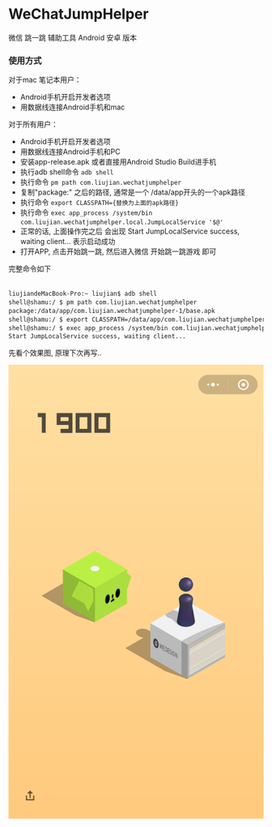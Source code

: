 # WeChatJumpHelper
微信 跳一跳 辅助工具 Android 安卓 版本

### 使用方式

对于mac 笔记本用户：
* Android手机开启开发者选项
* 用数据线连接Android手机和mac

对于所有用户：
* Android手机开启开发者选项
* 用数据线连接Android手机和PC
* 安装app-release.apk 或者直接用Android Studio Build进手机
* 执行adb shell命令 `adb shell`
* 执行命令 `pm path com.liujian.wechatjumphelper`
* 复制"package:" 之后的路径, 通常是一个 /data/app开头的一个apk路径
* 执行命令 `export CLASSPATH={替换为上面的apk路径}`
* 执行命令 `exec app_process /system/bin com.liujian.wechatjumphelper.local.JumpLocalService '$@'`
* 正常的话, 上面操作完之后 会出现 Start JumpLocalService success, waiting client... 表示启动成功
* 打开APP, 点击开始跳一跳, 然后进入微信 开始跳一跳游戏 即可


完整命令如下
```html

liujiandeMacBook-Pro:~ liujian$ adb shell
shell@shamu:/ $ pm path com.liujian.wechatjumphelper
package:/data/app/com.liujian.wechatjumphelper-1/base.apk
shell@shamu:/ $ export CLASSPATH=/data/app/com.liujian.wechatjumphelper-1/base.apk
shell@shamu:/ $ exec app_process /system/bin com.liujian.wechatjumphelper.local.JumpLocalService '$@'
Start JumpLocalService success, waiting client...

```

先看个效果图, 原理下次再写..


![Sample](https://github.com/LiuJian2/WeChatJumpHelper/blob/master/img/sample2.png)

